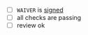 - [ ] `WAIVER` is [signed](https://ilo.projects.metio.wtf/contributors/first-timer/)
- [ ] all checks are passing
- [ ] review ok
